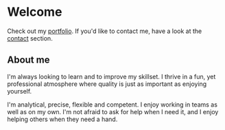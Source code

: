# Welcome
Check out my [portfolio](#Portfolio). If you'd like to contact me, have a look at the [contact](#Contact) section. 

## About me
I'm always looking to learn and to improve my skillset. I thrive in a fun, yet professional atmosphere where quality is just as important as enjoying yourself.

I'm analytical, precise, flexible and competent. I enjoy working in teams as well as on my own. I'm not afraid to ask for help when I need it, and I enjoy helping others when they need a hand. 
